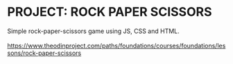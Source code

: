# PROJECT: ROCK PAPER SCISSORS
Simple rock-paper-scissors game using JS, CSS and HTML.<br><br>
https://www.theodinproject.com/paths/foundations/courses/foundations/lessons/rock-paper-scissors
